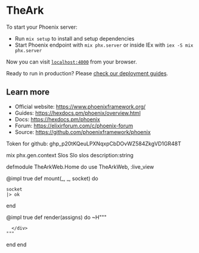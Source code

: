 # TheArk

To start your Phoenix server:

  * Run `mix setup` to install and setup dependencies
  * Start Phoenix endpoint with `mix phx.server` or inside IEx with `iex -S mix phx.server`

Now you can visit [`localhost:4000`](http://localhost:4000) from your browser.

Ready to run in production? Please [check our deployment guides](https://hexdocs.pm/phoenix/deployment.html).

## Learn more

  * Official website: https://www.phoenixframework.org/
  * Guides: https://hexdocs.pm/phoenix/overview.html
  * Docs: https://hexdocs.pm/phoenix
  * Forum: https://elixirforum.com/c/phoenix-forum
  * Source: https://github.com/phoenixframework/phoenix


  Token for github: 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

  mix phx.gen.context Slos Slo slos description:string

defmodule TheArkWeb.Home do
  use TheArkWeb, :live_view
  
  @impl true
  def mount(_, _, socket) do
    
    socket
    |> ok
  end
  
  @impl true
  def render(assigns) do
    ~H"""
      <div>
      
      
      
      </div>
    """
  end 
end
